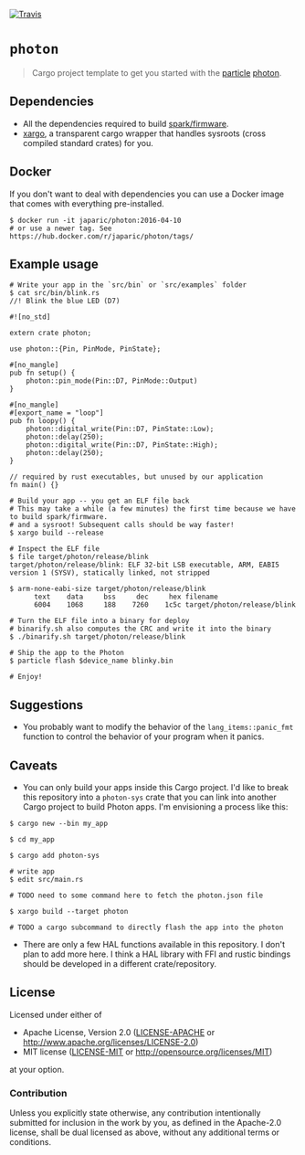 [![Travis](https://travis-ci.org/japaric/photon.svg?branch=master)](https://travis-ci.org/japaric/photon)

# `photon`

> Cargo project template to get you started with the [particle] [photon].

[particle]: https://www.particle.io/
[photon]: https://store.particle.io/collections/photon

## Dependencies

- All the dependencies required to build [spark/firmware].
- [xargo], a transparent cargo wrapper that handles sysroots (cross compiled standard crates) for
you.

[spark/firmware]: https://github.com/spark/firmware/blob/develop/docs/dependencies.md
[xargo]: https://github.com/japaric/xargo

## Docker

If you don't want to deal with dependencies you can use a Docker image that comes with everything
pre-installed.

```
$ docker run -it japaric/photon:2016-04-10
# or use a newer tag. See https://hub.docker.com/r/japaric/photon/tags/
```

## Example usage

```
# Write your app in the `src/bin` or `src/examples` folder
$ cat src/bin/blink.rs
//! Blink the blue LED (D7)

#![no_std]

extern crate photon;

use photon::{Pin, PinMode, PinState};

#[no_mangle]
pub fn setup() {
    photon::pin_mode(Pin::D7, PinMode::Output)
}

#[no_mangle]
#[export_name = "loop"]
pub fn loopy() {
    photon::digital_write(Pin::D7, PinState::Low);
    photon::delay(250);
    photon::digital_write(Pin::D7, PinState::High);
    photon::delay(250);
}

// required by rust executables, but unused by our application
fn main() {}

# Build your app -- you get an ELF file back
# This may take a while (a few minutes) the first time because we have to build spark/firmware.
# and a sysroot! Subsequent calls should be way faster!
$ xargo build --release

# Inspect the ELF file
$ file target/photon/release/blink
target/photon/release/blink: ELF 32-bit LSB executable, ARM, EABI5 version 1 (SYSV), statically linked, not stripped

$ arm-none-eabi-size target/photon/release/blink
      text    data     bss     dec     hex filename
      6004    1068     188    7260    1c5c target/photon/release/blink

# Turn the ELF file into a binary for deploy
# binarify.sh also computes the CRC and write it into the binary
$ ./binarify.sh target/photon/release/blink

# Ship the app to the Photon
$ particle flash $device_name blinky.bin

# Enjoy!
```

## Suggestions

- You probably want to modify the behavior of the `lang_items::panic_fmt` function to control the
behavior of your program when it panics.

## Caveats

- You can only build your apps inside this Cargo project. I'd like to break this repository into a
`photon-sys` crate that you can link into another Cargo project to build Photon apps. I'm
envisioning a process like this:

```
$ cargo new --bin my_app

$ cd my_app

$ cargo add photon-sys

# write app
$ edit src/main.rs

# TODO need to some command here to fetch the photon.json file

$ xargo build --target photon

# TODO a cargo subcommand to directly flash the app into the photon
```

- There are only a few HAL functions available in this repository. I don't plan to add more here. I
think a HAL library with FFI and rustic bindings should be developed in a different crate/repository.

## License

Licensed under either of

- Apache License, Version 2.0 ([LICENSE-APACHE](LICENSE-APACHE) or
http://www.apache.org/licenses/LICENSE-2.0)
- MIT license ([LICENSE-MIT](LICENSE-MIT) or http://opensource.org/licenses/MIT)

at your option.

### Contribution

Unless you explicitly state otherwise, any contribution intentionally submitted for inclusion in the
work by you, as defined in the Apache-2.0 license, shall be dual licensed as above, without any
additional terms or conditions.
